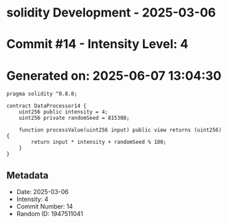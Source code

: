 ﻿# solidity Development - 2025-03-06
# Commit #14 - Intensity Level: 4
# Generated on: 2025-06-07 13:04:30
```solidity
pragma solidity ^0.8.0;

contract DataProcessor14 {
    uint256 public intensity = 4;
    uint256 private randomSeed = 815308;

    function processValue(uint256 input) public view returns (uint256) {
        return input * intensity + randomSeed % 100;
    }
}
```
## Metadata
- Date: 2025-03-06
- Intensity: 4
- Commit Number: 14
- Random ID: 1947511041
